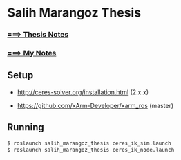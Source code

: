 # Salih Marangoz Thesis

### [===> Thesis Notes](thesis/THESIS_NOTES.md)

### [===> My Notes](thesis/MY_NOTES.md)



## Setup

- http://ceres-solver.org/installation.html (2.x.x)

- https://github.com/xArm-Developer/xarm_ros (master)

## Running

```bash
$ roslaunch salih_marangoz_thesis ceres_ik_sim.launch
$ roslaunch salih_marangoz_thesis ceres_ik_node.launch
```

